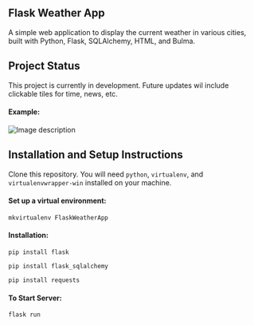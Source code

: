 ## Flask Weather App

A simple web application to display the current weather in various cities, built with Python, Flask, SQLAlchemy, HTML, and Bulma.

## Project Status
This project is currently in development. Future updates wil include clickable tiles for time, news, etc.

#### Example:   
![Image description](https://github.com/jkaethee/Flask-Weather-App/blob/master/images/weather%20app.PNG)

## Installation and Setup Instructions

Clone this repository. You will need `python`, `virtualenv`, and `virtualenvwrapper-win` installed on your machine.

#### Set up a virtual environment:

`mkvirtualenv FlaskWeatherApp`

#### Installation:

`pip install flask`

`pip install flask_sqlalchemy`

`pip install requests`   

#### To Start Server:

`flask run`  
